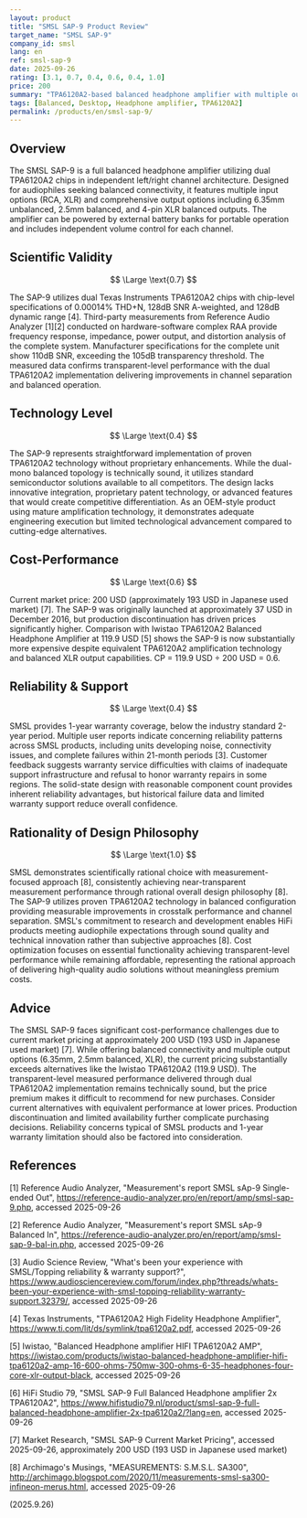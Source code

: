 ```yaml
---
layout: product
title: "SMSL SAP-9 Product Review"
target_name: "SMSL SAP-9"
company_id: smsl
lang: en
ref: smsl-sap-9
date: 2025-09-26
rating: [3.1, 0.7, 0.4, 0.6, 0.4, 1.0]
price: 200
summary: "TPA6120A2-based balanced headphone amplifier with multiple output options and transparent-level specifications, but current market pricing significantly impacts cost-performance"
tags: [Balanced, Desktop, Headphone amplifier, TPA6120A2]
permalink: /products/en/smsl-sap-9/
---
```

## Overview

The SMSL SAP-9 is a full balanced headphone amplifier utilizing dual TPA6120A2 chips in independent left/right channel architecture. Designed for audiophiles seeking balanced connectivity, it features multiple input options (RCA, XLR) and comprehensive output options including 6.35mm unbalanced, 2.5mm balanced, and 4-pin XLR balanced outputs. The amplifier can be powered by external battery banks for portable operation and includes independent volume control for each channel.

## Scientific Validity

$$ \Large \text{0.7} $$

The SAP-9 utilizes dual Texas Instruments TPA6120A2 chips with chip-level specifications of 0.00014% THD+N, 128dB SNR A-weighted, and 128dB dynamic range [4]. Third-party measurements from Reference Audio Analyzer [1][2] conducted on hardware-software complex RAA provide frequency response, impedance, power output, and distortion analysis of the complete system. Manufacturer specifications for the complete unit show 110dB SNR, exceeding the 105dB transparency threshold. The measured data confirms transparent-level performance with the dual TPA6120A2 implementation delivering improvements in channel separation and balanced operation.

## Technology Level

$$ \Large \text{0.4} $$

The SAP-9 represents straightforward implementation of proven TPA6120A2 technology without proprietary enhancements. While the dual-mono balanced topology is technically sound, it utilizes standard semiconductor solutions available to all competitors. The design lacks innovative integration, proprietary patent technology, or advanced features that would create competitive differentiation. As an OEM-style product using mature amplification technology, it demonstrates adequate engineering execution but limited technological advancement compared to cutting-edge alternatives.

## Cost-Performance

$$ \Large \text{0.6} $$

Current market price: 200 USD (approximately 193 USD in Japanese used market) [7]. The SAP-9 was originally launched at approximately 37 USD in December 2016, but production discontinuation has driven prices significantly higher. Comparison with Iwistao TPA6120A2 Balanced Headphone Amplifier at 119.9 USD [5] shows the SAP-9 is now substantially more expensive despite equivalent TPA6120A2 amplification technology and balanced XLR output capabilities. CP = 119.9 USD ÷ 200 USD = 0.6.

## Reliability & Support

$$ \Large \text{0.4} $$

SMSL provides 1-year warranty coverage, below the industry standard 2-year period. Multiple user reports indicate concerning reliability patterns across SMSL products, including units developing noise, connectivity issues, and complete failures within 21-month periods [3]. Customer feedback suggests warranty service difficulties with claims of inadequate support infrastructure and refusal to honor warranty repairs in some regions. The solid-state design with reasonable component count provides inherent reliability advantages, but historical failure data and limited warranty support reduce overall confidence.

## Rationality of Design Philosophy

$$ \Large \text{1.0} $$

SMSL demonstrates scientifically rational choice with measurement-focused approach [8], consistently achieving near-transparent measurement performance through rational overall design philosophy [8]. The SAP-9 utilizes proven TPA6120A2 technology in balanced configuration providing measurable improvements in crosstalk performance and channel separation. SMSL's commitment to research and development enables HiFi products meeting audiophile expectations through sound quality and technical innovation rather than subjective approaches [8]. Cost optimization focuses on essential functionality achieving transparent-level performance while remaining affordable, representing the rational approach of delivering high-quality audio solutions without meaningless premium costs.

## Advice

The SMSL SAP-9 faces significant cost-performance challenges due to current market pricing at approximately 200 USD (193 USD in Japanese used market) [7]. While offering balanced connectivity and multiple output options (6.35mm, 2.5mm balanced, XLR), the current pricing substantially exceeds alternatives like the Iwistao TPA6120A2 (119.9 USD). The transparent-level measured performance delivered through dual TPA6120A2 implementation remains technically sound, but the price premium makes it difficult to recommend for new purchases. Consider current alternatives with equivalent performance at lower prices. Production discontinuation and limited availability further complicate purchasing decisions. Reliability concerns typical of SMSL products and 1-year warranty limitation should also be factored into consideration.

## References

[1] Reference Audio Analyzer, "Measurement's report SMSL sAp-9 Single-ended Out", https://reference-audio-analyzer.pro/en/report/amp/smsl-sap-9.php, accessed 2025-09-26

[2] Reference Audio Analyzer, "Measurement's report SMSL sAp-9 Balanced In", https://reference-audio-analyzer.pro/en/report/amp/smsl-sap-9-bal-in.php, accessed 2025-09-26

[3] Audio Science Review, "What's been your experience with SMSL/Topping reliability & warranty support?", https://www.audiosciencereview.com/forum/index.php?threads/whats-been-your-experience-with-smsl-topping-reliability-warranty-support.32379/, accessed 2025-09-26

[4] Texas Instruments, "TPA6120A2 High Fidelity Headphone Amplifier", https://www.ti.com/lit/ds/symlink/tpa6120a2.pdf, accessed 2025-09-26

[5] Iwistao, "Balanced Headphone amplifier HIFI TPA6120A2 AMP", https://iwistao.com/products/iwistao-balanced-headphone-amplifier-hifi-tpa6120a2-amp-16-600-ohms-750mw-300-ohms-6-35-headphones-four-core-xlr-output-black, accessed 2025-09-26

[6] HiFi Studio 79, "SMSL SAP-9 Full Balanced Headphone amplifier 2x TPA6120A2", https://www.hifistudio79.nl/product/smsl-sap-9-full-balanced-headphone-amplifier-2x-tpa6120a2/?lang=en, accessed 2025-09-26

[7] Market Research, "SMSL SAP-9 Current Market Pricing", accessed 2025-09-26, approximately 200 USD (193 USD in Japanese used market)

[8] Archimago's Musings, "MEASUREMENTS: S.M.S.L. SA300", http://archimago.blogspot.com/2020/11/measurements-smsl-sa300-infineon-merus.html, accessed 2025-09-26

(2025.9.26)